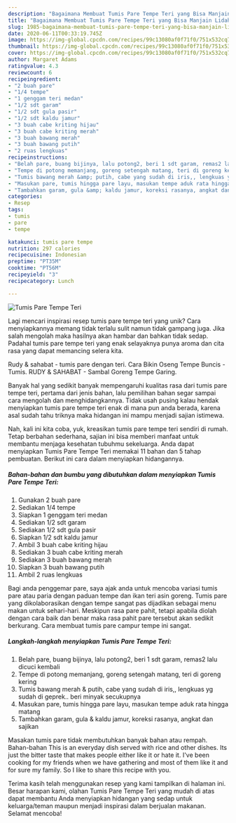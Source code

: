 ```yaml
---
description: "Bagaimana Membuat Tumis Pare Tempe Teri yang Bisa Manjain Lidah"
title: "Bagaimana Membuat Tumis Pare Tempe Teri yang Bisa Manjain Lidah"
slug: 1985-bagaimana-membuat-tumis-pare-tempe-teri-yang-bisa-manjain-lidah
date: 2020-06-11T00:33:19.745Z
image: https://img-global.cpcdn.com/recipes/99c13080af0f71f0/751x532cq70/tumis-pare-tempe-teri-foto-resep-utama.jpg
thumbnail: https://img-global.cpcdn.com/recipes/99c13080af0f71f0/751x532cq70/tumis-pare-tempe-teri-foto-resep-utama.jpg
cover: https://img-global.cpcdn.com/recipes/99c13080af0f71f0/751x532cq70/tumis-pare-tempe-teri-foto-resep-utama.jpg
author: Margaret Adams
ratingvalue: 4.3
reviewcount: 6
recipeingredient:
- "2 buah pare"
- "1/4 tempe"
- "1 genggam teri medan"
- "1/2 sdt garam"
- "1/2 sdt gula pasir"
- "1/2 sdt kaldu jamur"
- "3 buah cabe kriting hijau"
- "3 buah cabe kriting merah"
- "3 buah bawang merah"
- "3 buah bawang putih"
- "2 ruas lengkuas"
recipeinstructions:
- "Belah pare, buang bijinya, lalu potong2, beri 1 sdt garam, remas2 lalu dicuci kembali"
- "Tempe di potong memanjang, goreng setengah matang, teri di goreng kering"
- "Tumis bawang merah &amp; putih, cabe yang sudah di iris,, lengkuas yg sudah di geprek.. beri minyak secukupnya"
- "Masukan pare, tumis hingga pare layu, masukan tempe aduk rata hingga matang"
- "Tambahkan garam, gula &amp; kaldu jamur, koreksi rasanya, angkat dan sajikan"
categories:
- Resep
tags:
- tumis
- pare
- tempe

katakunci: tumis pare tempe 
nutrition: 297 calories
recipecuisine: Indonesian
preptime: "PT35M"
cooktime: "PT56M"
recipeyield: "3"
recipecategory: Lunch

---
```



![Tumis Pare Tempe Teri](https://img-global.cpcdn.com/recipes/99c13080af0f71f0/751x532cq70/tumis-pare-tempe-teri-foto-resep-utama.jpg)

Lagi mencari inspirasi resep tumis pare tempe teri yang unik? Cara menyiapkannya memang tidak terlalu sulit namun tidak gampang juga. Jika salah mengolah maka hasilnya akan hambar dan bahkan tidak sedap. Padahal tumis pare tempe teri yang enak selayaknya punya aroma dan cita rasa yang dapat memancing selera kita.

Rudy &amp; sahabat - tumis pare dengan teri. Cara Bikin Oseng Tempe Buncis - Tumis. RUDY &amp; SAHABAT - Sambal Goreng Tempe Garing.

Banyak hal yang sedikit banyak mempengaruhi kualitas rasa dari tumis pare tempe teri, pertama dari jenis bahan, lalu pemilihan bahan segar sampai cara mengolah dan menghidangkannya. Tidak usah pusing kalau hendak menyiapkan tumis pare tempe teri enak di mana pun anda berada, karena asal sudah tahu triknya maka hidangan ini mampu menjadi sajian istimewa.


Nah, kali ini kita coba, yuk, kreasikan tumis pare tempe teri sendiri di rumah. Tetap berbahan sederhana, sajian ini bisa memberi manfaat untuk membantu menjaga kesehatan tubuhmu sekeluarga. Anda dapat menyiapkan Tumis Pare Tempe Teri memakai 11 bahan dan 5 tahap pembuatan. Berikut ini cara dalam menyiapkan hidangannya.

<!--inarticleads1-->

##### Bahan-bahan dan bumbu yang dibutuhkan dalam menyiapkan Tumis Pare Tempe Teri:

1. Gunakan 2 buah pare
1. Sediakan 1/4 tempe
1. Siapkan 1 genggam teri medan
1. Sediakan 1/2 sdt garam
1. Sediakan 1/2 sdt gula pasir
1. Siapkan 1/2 sdt kaldu jamur
1. Ambil 3 buah cabe kriting hijau
1. Sediakan 3 buah cabe kriting merah
1. Sediakan 3 buah bawang merah
1. Siapkan 3 buah bawang putih
1. Ambil 2 ruas lengkuas


Bagi anda penggemar pare, saya ajak anda untuk mencoba variasi tumis pare atau paria dengan paduan tempe dan ikan teri asin goreng. Tumis pare yang dikolaborasikan dengan tempe sangat pas dijadikan sebagai menu makan untuk sehari-hari. Meskipun rasa pare pahit, tetapi apabila diolah dengan cara baik dan benar maka rasa pahit pare tersebut akan sedikit berkurang. Cara membuat tumis pare campur tempe ini sangat. 

<!--inarticleads2-->

##### Langkah-langkah menyiapkan Tumis Pare Tempe Teri:

1. Belah pare, buang bijinya, lalu potong2, beri 1 sdt garam, remas2 lalu dicuci kembali
1. Tempe di potong memanjang, goreng setengah matang, teri di goreng kering
1. Tumis bawang merah &amp; putih, cabe yang sudah di iris,, lengkuas yg sudah di geprek.. beri minyak secukupnya
1. Masukan pare, tumis hingga pare layu, masukan tempe aduk rata hingga matang
1. Tambahkan garam, gula &amp; kaldu jamur, koreksi rasanya, angkat dan sajikan


Masakan tumis pare tidak membutuhkan banyak bahan atau rempah. Bahan-bahan This is an everyday dish served with rice and other dishes. Its just the bitter taste that makes people either like it or hate it. I&#39;ve been cooking for my friends when we have gathering and most of them like it and for sure my family. So I like to share this recipe with you. 

Terima kasih telah menggunakan resep yang kami tampilkan di halaman ini. Besar harapan kami, olahan Tumis Pare Tempe Teri yang mudah di atas dapat membantu Anda menyiapkan hidangan yang sedap untuk keluarga/teman maupun menjadi inspirasi dalam berjualan makanan. Selamat mencoba!
